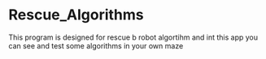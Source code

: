 # Rescue_Algorithms
This program is designed for rescue b robot algortihm and  int this app you can see and test some algorithms in your own maze
